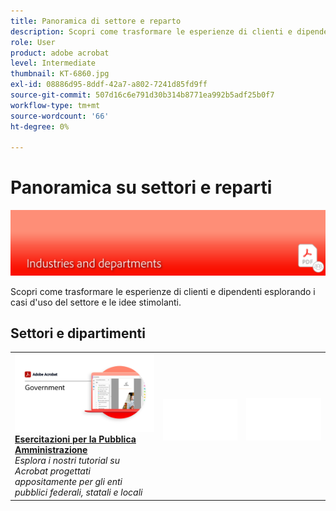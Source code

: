 ```yaml
---
title: Panoramica di settore e reparto
description: Scopri come trasformare le esperienze di clienti e dipendenti esplorando i casi d'uso del settore e le idee stimolanti
role: User
product: adobe acrobat
level: Intermediate
thumbnail: KT-6860.jpg
exl-id: 08886d95-8ddf-42a7-a802-7241d85fd9ff
source-git-commit: 507d16c6e791d30b314b8771ea992b5adf25b0f7
workflow-type: tm+mt
source-wordcount: '66'
ht-degree: 0%

---
```


# Panoramica su settori e reparti

![Immagine del settore Acrobat](../assets/Hero-Industry.png)

Scopri come trasformare le esperienze di clienti e dipendenti esplorando i casi d&#39;uso del settore e le idee stimolanti.

## Settori e dipartimenti

<table style="table-layout:fixed">
<tr>
  <td>
    <a href="gov/gov-overview.md">
      <img alt="Esercitazioni per la Pubblica Amministrazione" src="../assets/Government.png" />
    </a>
    <div>
    <a href="gov/gov-overview.md"><strong>Esercitazioni per la Pubblica Amministrazione</strong></a>
    </div>
    <em>Esplora i nostri tutorial su Acrobat progettati appositamente per gli enti pubblici federali, statali e locali</em>
    <br>
  </td>
  <td>
   <img alt="Spaziatore" src="../assets/Whitespacer.png" />
    <div>
    <br>
  </td>  
  <td>
   <img alt="Spaziatore" src="../assets/Whitespacer.png" />
    <div>
    <br>
  </td> 
</tr>
</table>
